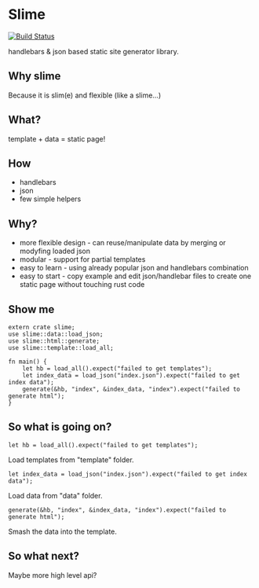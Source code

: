 # Slime
[![Build Status](https://travis-ci.org/jaroslaw-weber/slime.svg?branch=master)](https://travis-ci.org/jaroslaw-weber/slime)

handlebars & json based static site generator library.

## Why slime
Because it is slim(e) and flexible (like a slime...)

## What?
template + data = static page!

## How
- handlebars
- json
- few simple helpers

## Why?
- more flexible design - can reuse/manipulate data by merging or modyfing loaded json
- modular - support for partial templates
- easy to learn - using already popular json and handlebars combination
- easy to start - copy example and edit json/handlebar files to create one static page without touching rust code

## Show me

```
extern crate slime;
use slime::data::load_json;
use slime::html::generate;
use slime::template::load_all;

fn main() {
    let hb = load_all().expect("failed to get templates");
    let index_data = load_json("index.json").expect("failed to get index data");
    generate(&hb, "index", &index_data, "index").expect("failed to generate html");
}

```

## So what is going on?

```
let hb = load_all().expect("failed to get templates");
```
Load templates from "template" folder.


```
let index_data = load_json("index.json").expect("failed to get index data");
```
Load data from "data" folder.


```
generate(&hb, "index", &index_data, "index").expect("failed to generate html");
```
Smash the data into the template.

## So what next?
Maybe more high level api?

